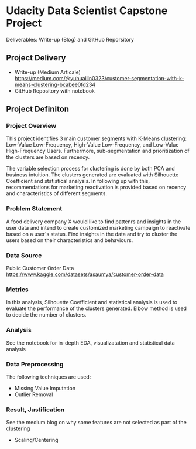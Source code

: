 # Udacity Data Scientist Capstone Project

Deliverables: Write-up (Blog) and GitHub Reporsitory
## Project Delivery

- Write-up (Medium Articale) https://medium.com/@yuhuailin0323/customer-segmentation-with-k-means-clustering-bcabee0fd234
- GitHub Repository with notebook

## Project Definiton

### Project Overview
This project identifies 3 main customer segments with K-Means clustering: Low-Value Low-Frequency, High-Value Low-Frequency, and Low-Value High-Frequency Users. Furthermore, sub-segmentation and prioritization of the clusters are based on recency. 

The variable selection process for clustering is done by both PCA and business intuition. The clusters generated are evaluated with Silhouette Coefficient and statistical analysis. In following up with this, recommendations for marketing reactivation is provided based on recency and characteristics of different segments.

### Problem Statement

A food delivery company X would like to find pattenrs and insights in the user data and intend to create customized marketing campaign to reactivate based on a user's status. Find insights in the data and try to cluster the users based on their characteristics and behaviours. 


### Data Source

Public Customer Order Data
https://www.kaggle.com/datasets/asaumya/customer-order-data

### Metrics

In this analysis, Silhouette Coefficient and statistical analysis is used to evaluate the performance of the clusters generated. Elbow method is used to decide the number of clusters.

### Analysis

See the notebook for in-depth EDA, visualizatation and statistical data analysis

### Data Preprocessing

The following techniques are used:
- Missing Value Imputation
- Outlier Removal

### Result, Justification

See the medium blog on why some features are not selected as part of the clustering

- Scaling/Centering
